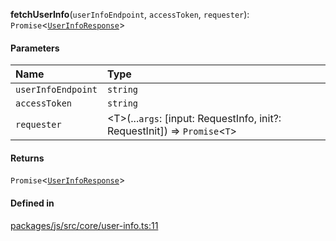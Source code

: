 **fetchUserInfo**(`userInfoEndpoint`, `accessToken`, `requester`): `Promise`<[`UserInfoResponse`](../types/UserInfoResponse.md)\>

#### Parameters

| Name               | Type                                                                         |
| :----------------- | :--------------------------------------------------------------------------- |
| `userInfoEndpoint` | `string`                                                                     |
| `accessToken`      | `string`                                                                     |
| `requester`        | <T\>(...`args`: [input: RequestInfo, init?: RequestInit]) => `Promise`<`T`\> |

#### Returns

`Promise`<[`UserInfoResponse`](../types/UserInfoResponse.md)\>

#### Defined in

[packages/js/src/core/user-info.ts:11](https://github.com/logto-io/js/blob/5254dee/packages/js/src/core/user-info.ts#L11)
